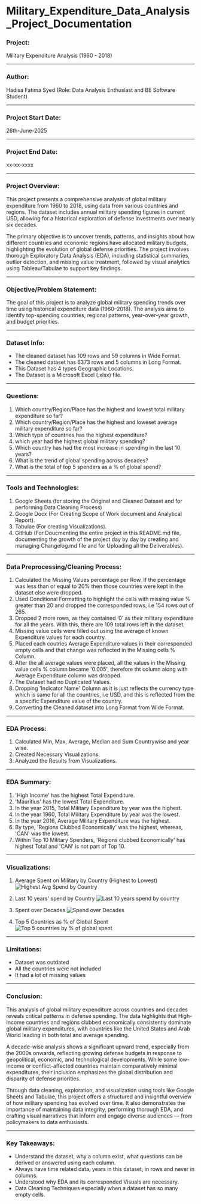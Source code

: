 # Military_Expenditure_Data_Analysis_Project_Documentation

### Project: 
Military Expenditure Analysis (1960 - 2018)

---

### Author:
Hadisa Fatima Syed (Role: Data Analysis Enthusiast and BE Software Student)

---

### Project Start Date:                                        
26th-June-2025

---

### Project End Date:
xx-xx-xxxx

---

### Project Overview:
This project presents a comprehensive analysis of global military expenditure from 1960 to 2018, using data from various countries and regions. The dataset includes annual military spending figures in current USD, allowing for a historical exploration of defense investments over nearly six decades.

The primary objective is to uncover trends, patterns, and insights about how different countries and economic regions have allocated military budgets, highlighting the evolution of global defense priorities. The project involves thorough Exploratory Data Analysis (EDA), including statistical summaries, outlier detection, and missing value treatment, followed by visual analytics using Tableau/Tabulae to support key findings.

---

### Objective/Problem Statement:
The goal of this project is to analyze global military spending trends over time using historical expenditure data (1960–2018). The analysis aims to identify top-spending countries, regional patterns, year-over-year growth, and budget priorities.

---

### Dataset Info:
- The cleaned dataset has 109 rows and 59 columns in Wide Format.
- The cleaned dataset has 6373 rows and 5 columns in Long Format.
- This Dataset has 4 types Geographic Locations.
- The Dataset is a Microsoft Excel (.xlsx) file.

---

### Questions:
1. Which country/Region/Place has the highest and lowest total military expenditure so far?
2. Which country/Region/Place has the highest and loweset average military expenditure so far? 
3. Which type of countries has the highest expenditure?  
4. which year had the highest global military spending?   
6. Which country has had the most increase in spending in the last 10 years?
7. What is the trend of global spending across decades?
8. What is the total of top 5 spenders as a % of global spend?

--- 

### Tools and Technologies:
1. Google Sheets (for storing the Original and Cleaned Dataset and for performing Data Cleaning Process)
2. Google Docx (For Creating Scope of Work document and Analytical Report).
3. Tabulae (For creating Visualizations).
4. GitHub (For Doucmenting the entire project in this README.md file, documenting the growth of the project day by day by creating and managing Changelog.md file and for Uploading all the Deliverables).

---

### Data Preprocessing/Cleaning Process:
1. Calculated the Missing Values percentage per Row. If the percentage was less than or equal to 20% then those countries were kept in the dataset else were dropped.
2. Used Conditional Formatting to highlight the cells with missing value % greater than 20 and dropped the corresponded rows, i.e 154 rows out of 265.
3. Dropped 2 more rows, as they contained ‘0’ as their military expenditure for all the years. With this, there are 109 total rows left in the dataset.
4. Missing value cells were filled out using the average of known Expenditure values for each country.
5. Placed each coutries Average Expenditure values in their corresponded empty cells and that change was reflected in the Missing cells % Column.
7. After the all average values were placed, all the values in the Missing value cells % column became '0.005', therefore tht column along with Average Expenditure column was dropped.
8. The Dataset had no Duplicated Values.
9. Dropping 'Indicator Name' Column as it is just reflects the currency type which is same for all the countries, i.e USD, and this is reflected from the a specific Expenditure value of the country.
10. Converting the Cleaned dataset into Long Format from Wide Format.

---

### EDA Process:
1. Calculated Min, Max, Average, Median and Sum Countrywise and year wise.
2. Created Necessary Visualizations.
3. Analyzed the Results from Visualizations.

---

### EDA Summary:
1. 'High Income' has the highest Total Expenditure.
2. 'Mauritius' has the lowest Total Expenditure.
3. In the year 2015, Total Military Expenditure by year was the highest.
4. In the year 1960, Total Military Expenditure by year was the lowest.
5. In the year 2016, Average Military Expenditure was the highest.
6. By type, 'Regions Clubbed Economically' was the highest, whereas, 'CAN' was the lowest.
7. Within Top 10 Military Spenders, 'Regions clubbed Economically' has highest Total and 'CAN' is not part of Top 10.

---

### Visualizations:
1. Average Spent on Military by Country (Highest to Lowest)
![Highest Avg Spend by Country](Visualizations/Highest_Avg_Spend_by_country.png)

2. Last 10 years' spend by Country
![Last 10 years spend by country](Visualizations/Last_10_years_spend.png)

3. Spent over Decades
![Spend over Decades](Visualizations/spend_over_decades.png)

4. Top 5 Countries as % of Global Spent
![Top 5 countries by % of global spent](Visualizations/Top_5_as_%_of_global_spend.png)


---

### Limitations:
- Dataset was outdated
- All the countries were not included
- It had a lot of missing values

---

### Conclusion:
This analysis of global military expenditure across countries and decades reveals critical patterns in defense spending. The data highlights that High-Income countries and regions clubbed economically consistently dominate global military expenditures, with countries like the United States and Arab World leading in both total and average spending.

A decade-wise analysis shows a significant upward trend, especially from the 2000s onwards, reflecting growing defense budgets in response to geopolitical, economic, and technological developments. While some low-income or conflict-affected countries maintain comparatively minimal expenditures, their inclusion emphasizes the global distribution and disparity of defense priorities.

Through data cleaning, exploration, and visualization using tools like Google Sheets and Tabulae, this project offers a structured and insightful overview of how military spending has evolved over time. It also demonstrates the importance of maintaining data integrity, performing thorough EDA, and crafting visual narratives that inform and engage diverse audiences — from policymakers to data enthusiasts.

---

### Key Takeaways:
- Understand the dataset, why a column exist, what questions can be derived or answered using each column.
- Always have time related data, years in this dataset, in rows and never in columns.
- Understood why EDA and its corresponded Visuals are necessary.
- Data Cleaning Techniques especially when a dataset has so many empty cells.
